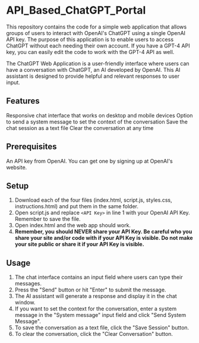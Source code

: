 # API_Based_ChatGPT_Portal
This repository contains the code for a simple web application that allows groups of users to interact with OpenAI's ChatGPT using a single OpenAI API key. The purpose of this application is to enable users to access ChatGPT without each needing their own account. If you have a GPT-4 API key, you can easily edit the code to work with the GPT-4 API as well.

The ChatGPT Web Application is a user-friendly interface where users can have a conversation with ChatGPT, an AI developed by OpenAI. This AI assistant is designed to provide helpful and relevant responses to user input.

## Features
Responsive chat interface that works on desktop and mobile devices
Option to send a system message to set the context of the conversation
Save the chat session as a text file
Clear the conversation at any time

## Prerequisites
An API key from OpenAI. You can get one by signing up at OpenAI's website.

## Setup
1. Download each of the four files (index.html, script.js, styles.css, instructions.html) and put them in the same folder.
2. Open script.js and replace `<API Key>` in line 1 with your OpenAI API Key. Remember to save the file.
3. Open index.html and the web app should work.
4. **Remember, you should NEVER share your API Key. Be careful who you share your site and/or code with if your API Key is visible. Do not make your site public or share it if your API Key is visible.** 

## Usage
1. The chat interface contains an input field where users can type their messages.
2. Press the "Send" button or hit "Enter" to submit the message.
3. The AI assistant will generate a response and display it in the chat window.
4. If you want to set the context for the conversation, enter a system message in the "System message" input field and click "Send System Message".
5. To save the conversation as a text file, click the "Save Session" button.
6. To clear the conversation, click the "Clear Conversation" button. 
